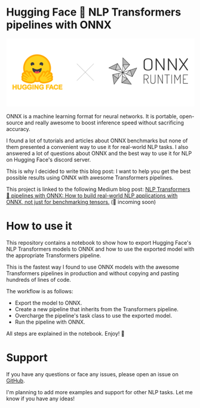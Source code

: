 # Hugging Face 🤗 NLP Transformers pipelines with ONNX

![logo](assets/logo.png)

ONNX is a machine learning format for neural networks. It is portable, open-source and really awesome to boost
inference speed without sacrificing accuracy. 

I found a lot of tutorials and articles about ONNX benchmarks but none of them presented a convenient way to use it for 
real-world NLP tasks. I also answered a lot of questions about ONNX and the best way to use it for NLP on Hugging Face's 
discord server.

This is why I decided to write this blog post: I want to help you get the best possible results using ONNX with awesome 
Transformers pipelines.

This project is linked to the following Medium blog post: 
[NLP Transformers 🤗 pipelines with ONNX: How to build real-world NLP applications with ONNX, not just for benchmarking tensors.]() (🚧 incoming soon)

# How to use it

This repository contains a notebook to show how to export Hugging Face's NLP Transformers models to ONNX and how to use
the exported model with the appropriate Transformers pipeline.

This is the fastest way I found to use ONNX models with the awesome Transformers pipelines in production and without 
copying and pasting hundreds of lines of code.

The workflow is as follows:

- Export the model to ONNX.
- Create a new pipeline that inherits from the Transformers pipeline.
- Overcharge the pipeline's task class to use the exported model.
- Run the pipeline with ONNX.

All steps are explained in the notebook. Enjoy! 🤗

# Support

If you have any questions or face any issues, please open an issue on [GitHub](https://github.com/ChainYo/transformers-pipeline-onnx/issues).

I'm planning to add more examples and support for other NLP tasks. Let me know if you have any ideas!
